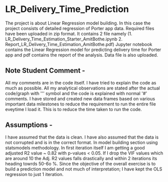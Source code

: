 # LR_Delivery_Time_Prediction
The project is about Linear Regression model building. In this case the project consists of detailed regression of Porter app data. Required files have been uploaded in zip format. It contains 2 file namely (1. LR_Delivery_Time_Estimation_Starter_AmitBothe.ipynb 2. Report_LR_Delivery_Time_Estimation_AmitBothe.pdf) Jupyter notebook contains the Linear Regression model for predicting delivery time for Porter app and pdf contains the report of the analysis.
Data file is also uploaded. 

## Note Student Comment -
All my comments are in the code itself. I have tried to explain the code as much as possible. All my analytical observations are stated after the actual code/graph with ''' symbol and the code is explained with normal '#' comments. I have stored and created new data frames based on various important data milestones to reduce the requirement to run the entire file eveytime I load it. This is to reduce the time taken to run the code.

## Assumptions -
I have assumed that the data is clean. I have also assumed that the data is not corrupted and is in the correct format. 
In model building section using statsmodels methodology. In first iteration itself I am getting a good adjusted R2 value ~ 0.82 with p-values < 0.05. If I drop the VIF values which are around 10 the Adj. R2 values falls drastically and within 2 iterations its heading towrds 50-6o %.
Since the objective of the overall exercise is to build a prediction model and not much of interpretation; I have kept the OLS regression to just 1 iteration.
